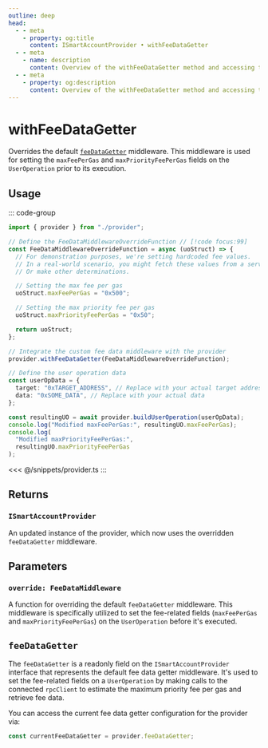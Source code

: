 ```yaml
---
outline: deep
head:
  - - meta
    - property: og:title
      content: ISmartAccountProvider • withFeeDataGetter
  - - meta
    - name: description
      content: Overview of the withFeeDataGetter method and accessing the feeDataGetter readonly field on ISmartAccountProvider
  - - meta
    - property: og:description
      content: Overview of the withFeeDataGetter method and accessing the feeDataGetter readonly field on ISmartAccountProvider
---
```


# withFeeDataGetter

Overrides the default [`feeDataGetter`](#feedatagetter) middleware. This middleware is used for setting the `maxFeePerGas` and `maxPriorityFeePerGas` fields on the `UserOperation` prior to its execution.

## Usage

::: code-group

```ts [example.ts]
import { provider } from "./provider";

// Define the FeeDataMiddlewareOverrideFunction // [!code focus:99]
const FeeDataMiddlewareOverrideFunction = async (uoStruct) => {
  // For demonstration purposes, we're setting hardcoded fee values.
  // In a real-world scenario, you might fetch these values from a service
  // Or make other determinations.

  // Setting the max fee per gas
  uoStruct.maxFeePerGas = "0x500";

  // Setting the max priority fee per gas
  uoStruct.maxPriorityFeePerGas = "0x50";

  return uoStruct;
};

// Integrate the custom fee data middleware with the provider
provider.withFeeDataGetter(FeeDataMiddlewareOverrideFunction);

// Define the user operation data
const userOpData = {
  target: "0xTARGET_ADDRESS", // Replace with your actual target address
  data: "0xSOME_DATA", // Replace with your actual data
};

const resultingUO = await provider.buildUserOperation(userOpData);
console.log("Modified maxFeePerGas:", resultingUO.maxFeePerGas);
console.log(
  "Modified maxPriorityFeePerGas:",
  resultingUO.maxPriorityFeePerGas
);
```

<<< @/snippets/provider.ts
:::

## Returns

### `ISmartAccountProvider`

An updated instance of the provider, which now uses the overridden `feeDataGetter` middleware.

## Parameters

### `override: FeeDataMiddleware`

A function for overriding the default `feeDataGetter` middleware. This middleware is specifically utilized to set the fee-related fields (`maxFeePerGas` and `maxPriorityFeePerGas`) on the `UserOperation` before it's executed.

## `feeDataGetter`

The `feeDataGetter` is a readonly field on the `ISmartAccountProvider` interface that represents the default fee data getter middleware. It's used to set the fee-related fields on a `UserOperation` by making calls to the connected `rpcClient` to estimate the maximum priority fee per gas and retrieve fee data.

You can access the current fee data getter configuration for the provider via:

```ts
const currentFeeDataGetter = provider.feeDataGetter;
```
